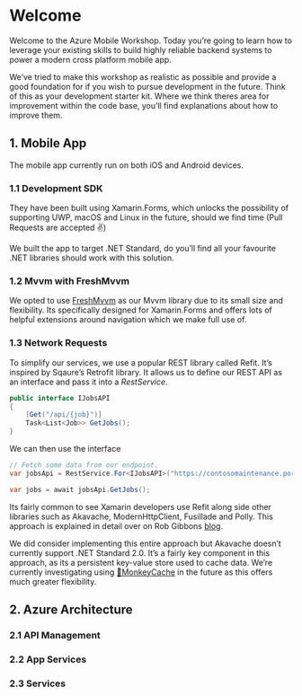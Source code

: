 # Welcome  
Welcome to the Azure Mobile Workshop. Today you’re going to learn how to leverage your existing skills to build highly reliable backend systems to power a modern cross platform mobile app. 

We’ve tried to make this workshop as realistic as possible and provide a good foundation for if you wish to pursue development in the future. Think of this as your development starter kit. Where we think theres area for improvement within the code base, you’ll find explanations about how to improve them. 

## 1. Mobile App
The mobile app currently run on both iOS and Android devices. 

### 1.1 Development SDK
They have been built using Xamarin.Forms, which unlocks the possibility of supporting UWP, macOS and Linux in the future, should we find time (Pull Requests are accepted ✌️)

We built the app to target .NET Standard, do you’ll find all your favourite .NET libraries should work with this solution. 

### 1.2 Mvvm with FreshMvvm
We opted to use [FreshMvvm](https://github.com/rid00z/FreshMvvm) as our Mvvm library due to its small size and flexibility. Its specifically designed for Xamarin.Forms and offers lots of helpful extensions around navigation which we make full use of. 

### 1.3 Network Requests
To simplify our services, we use a popular REST library called Refit. It’s inspired by Sqaure’s Retrofit library. It allows us to define our REST API as an interface and pass it into a _RestService_. 

```csharp // Refit Interface definition [Headers(Helpers.Constants.ApiManagementKey)]
public interface IJobsAPI
{
    [Get("/api/{job}")]
    Task<List<Job>> GetJobs();
}
```


We can then use the interface 
```csharp
// Fetch some data from our endpoint. 
var jobsApi = RestService.For<IJobsAPI>("https://contosomaintenance.portal.azure-api.net");

var jobs = await jobsApi.GetJobs();
```

Its fairly common to see Xamarin developers use Refit along side other libraries such as Akavache, ModernHttpClient, Fusillade and Polly. This approach is explained in detail over on Rob Gibbons [blog](http://arteksoftware.com/resilient-network-services-with-xamarin/).  

We did consider implementing this entire approach but Akavache doesn’t currently support .NET Standard 2.0.  It’s a fairly key component in this approach, as its a persistent key-value store used to cache data. We’re currently investigating using [🐒MonkeyCache](https://github.com/jamesmontemagno/monkey-cache) in the future as this offers much greater flexibility. 

## 2. Azure Architecture 



### 2.1 API Management 

### 2.2 App Services

### 2.3 Services






